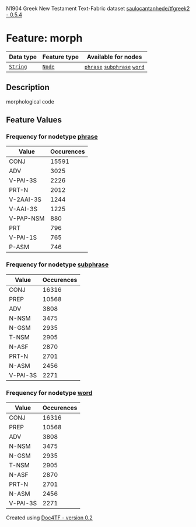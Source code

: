 N1904 Greek New Testament Text-Fabric dataset [saulocantanhede/tfgreek2 - 0.5.4](https://github.com/saulocantanhede/tfgreek2)
# Feature: morph
Data type|Feature type|Available for nodes
---|---|---
[`String`](featurebydatatype.md#string)|[`Node`](featurebytype.md#node)| [`phrase`](featurebynodetype.md#phrase)  [`subphrase`](featurebynodetype.md#subphrase)  [`word`](featurebynodetype.md#word) 
## Description
morphological code
## Feature Values
### Frequency for nodetype [phrase](featurebynodetype.md#phrase)
Value|Occurences
---|---
CONJ|15591
ADV|3025
V-PAI-3S|2226
PRT-N|2012
V-2AAI-3S|1244
V-AAI-3S|1225
V-PAP-NSM|880
PRT|796
V-PAI-1S|765
P-ASM|746
### Frequency for nodetype [subphrase](featurebynodetype.md#subphrase)
Value|Occurences
---|---
CONJ|16316
PREP|10568
ADV|3808
N-NSM|3475
N-GSM|2935
T-NSM|2905
N-ASF|2870
PRT-N|2701
N-ASM|2456
V-PAI-3S|2271
### Frequency for nodetype [word](featurebynodetype.md#word)
Value|Occurences
---|---
CONJ|16316
PREP|10568
ADV|3808
N-NSM|3475
N-GSM|2935
T-NSM|2905
N-ASF|2870
PRT-N|2701
N-ASM|2456
V-PAI-3S|2271
 

Created using [Doc4TF - version 0.2](https://github.com/tonyjurg/Doc4TF) 
